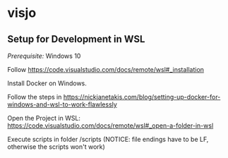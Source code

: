 # visjo

## Setup for Development in WSL

*Prerequisite:* Windows 10

Follow https://code.visualstudio.com/docs/remote/wsl#_installation

Install Docker on Windows.

Follow the steps in https://nickjanetakis.com/blog/setting-up-docker-for-windows-and-wsl-to-work-flawlessly

Open the Project in WSL: https://code.visualstudio.com/docs/remote/wsl#_open-a-folder-in-wsl

Execute scripts in folder /scripts (NOTICE: file endings have to be LF, otherwise the scripts won't work)

